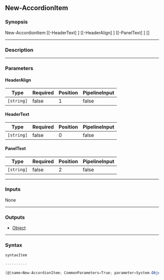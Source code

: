 New-AccordionItem
-----------------

### Synopsis

New-AccordionItem [[-HeaderText] <string>] [[-HeaderAlign] <string>] [[-PanelText] <string>] [<CommonParameters>]

---

### Description

---

### Parameters
#### **HeaderAlign**

|Type      |Required|Position|PipelineInput|
|----------|--------|--------|-------------|
|`[string]`|false   |1       |false        |

#### **HeaderText**

|Type      |Required|Position|PipelineInput|
|----------|--------|--------|-------------|
|`[string]`|false   |0       |false        |

#### **PanelText**

|Type      |Required|Position|PipelineInput|
|----------|--------|--------|-------------|
|`[string]`|false   |2       |false        |

---

### Inputs
None

---

### Outputs
* [Object](https://learn.microsoft.com/en-us/dotnet/api/System.Object)

---

### Syntax
```PowerShell
syntaxItem
```
```PowerShell
----------
```
```PowerShell
{@{name=New-AccordionItem; CommonParameters=True; parameter=System.Object[]}}
```
